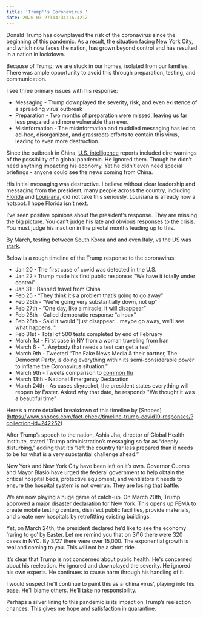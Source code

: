 ```yaml
---
title: 'Trump''s Coronavirus '
date: 2020-03-27T14:34:16.421Z
---
```

Donald Trump has downplayed the risk of the coronavirus since the beginning of this pandemic. As a result, the situation facing New York City, and which now faces the nation, has grown beyond control and has resulted in a nation in lockdown.

Because of Trump, we are stuck in our homes, isolated from our families. There was ample opportunity to avoid this through preparation,  testing, and communication. 

I see three primary issues with his response: 

* Messaging - Trump downplayed the severity, risk, and even existence of a spreading virus outbreak
* Preparation - Two months of preparation were missed, leaving us far less prepared and more vulnerable than ever. 
* Misinformation - The misinformation and muddled messaging has led to ad-hoc, disorganized, and grassroots efforts to contain this virus, leading to even more destruction.

Since the outbreak in China, [U.S. intelligence](https://www.washingtonpost.com/national-security/us-intelligence-reports-from-january-and-february-warned-about-a-likely-pandemic/2020/03/20/299d8cda-6ad5-11ea-b5f1-a5a804158597_story.html) reports included dire warnings of the possibility of a global pandemic. He ignored them. Though he didn’t need anything impacting his economy. Yet he didn’t even need special briefings - anyone could see the news coming from China.

His initial messaging was destructive. I believe without clear leadership and messaging from the president, many people across the country, including [Florida](https://www.usatoday.com/story/travel/destinations/2020/03/19/spring-break-beaches-florida-look-packed-despite-coronavirus-spread/2873248001/) and [Louisiana](https://www.nola.com/news/coronavirus/article_230eefc6-6f17-11ea-a321-f3f445345a48.html), did not take this seriously. Louisiana is already now a hotspot. I hope Florida isn’t next. 

I’ve seen positive opinions about the president’s response. They are missing the big picture. You can’t judge his late and obvious responses to the crisis. You must judge his inaction in the pivotal months leading up to this.

By March, testing between South Korea and and even Italy, vs the US was [stark](https://www.nytimes.com/interactive/2020/03/17/us/coronavirus-testing-data.html).

Below is a rough timeline of the Trump response to the coronavirus:

* Jan 20 - The first case of covid was detected in the U.S. 
* Jan 22 - Trump made his first public response: "We have it totally under control"
* Jan 31 - Banned travel from China
* Feb 25 - “They think it’s a problem that’s going to go away”
* Feb 26th - “We’re going very substantially down, not up”
* Feb 27th - “One day, like a miracle, it will disappear”
* Feb 28th -  Called democratic response “a hoax"
* Feb 28th - Said it would "just disappear... maybe go away, we'll see what happens.."
* Feb 31st - Total of 500 tests completed by end of February
* March 1st - First case in NY from a woman traveling from Iran
* March 6 - “...Anybody that needs a test can get a test’
* March 9th - Tweeted “The Fake News Media & their partner, The Democrat Party, is doing everything within its semi-considerable power to inflame the Coronavirus situation.”
* March 9th - Tweets comparison to [common flu](https://twitter.com/realDonaldTrump/status/1237027356314869761)
* March 13th - National Emergency Declaration
* March 24th - As cases skyrocket, the president states everything will reopen by Easter. Asked why that date, he responds "We thought it was a beautiful time"

Here’s a more detailed breakdown of this timeline by [Snopes] (https://www.snopes.com/fact-check/timeline-trump-covid19-responses/?collection-id=242252)

After Trump’s speech to the nation, Ashia Jha, director of Global Health Institute, stated "Trump administration’s messaging so far as “deeply disturbing,” adding that it’s “left the country far less prepared than it needs to be for what is a very substantial challenge ahead.”

New York and New York City have been left on it’s own. Governor Cuomo and Mayor Blasio have urged the federal government to help obtain the critical hospital beds, protective equipment, and ventilators it needs to ensure the hospital system is not overrun. They are losing that battle.

We are now playing a huge game of catch-up. On March 20th, Trump [approved a major disaster declaration](https://www.fema.gov/news-release/2020/03/20/president-donald-j-trump-approves-major-disaster-declaration-new-york) for New York. This opens up FEMA to create mobile testing centers, disinfect public facilities, provide materials, and create new hospitals by retrofitting existing buildings.

Yet, on March 24th, the president declared he’d like to see the economy ‘raring to go’ by Easter. Let me remind you that on 3/16 there were 320 cases in NYC. By 3/27 there were over 15,000. The exponential growth is real and coming to you. This will not be a short ride.

It’s clear that Trump is not concerned about public health. He's concerned about his reelection. He ignored and downplayed the severity. He ignored his own experts. He continues to cause harm through his handling of it.

I would suspect he’ll continue to paint this as a ‘china virus’, playing into his base. He’ll blame others. He’ll take no responsibility. 

Perhaps a silver lining to this pandemic is its impact on Trump’s reelection chances. This gives me hope and satisfaction in quarantine.
